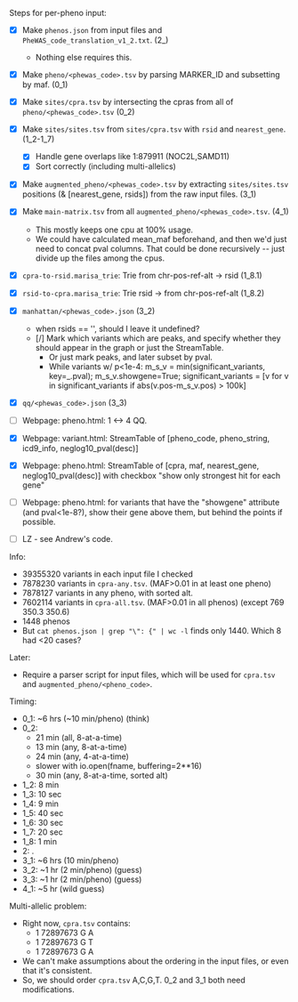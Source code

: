 Steps for per-pheno input:
- [x] Make `phenos.json` from input files and `PheWAS_code_translation_v1_2.txt`. (2_)
    - Nothing else requires this.
- [x] Make `pheno/<phewas_code>.tsv` by parsing MARKER_ID and subsetting by maf. (0_1)
- [x] Make `sites/cpra.tsv` by intersecting the cpras from all of `pheno/<phewas_code>.tsv` (0_2)
- [x] Make `sites/sites.tsv` from `sites/cpra.tsv` with `rsid` and `nearest_gene`. (1_2-1_7)
    - [x] Handle gene overlaps like 1:879911 (NOC2L,SAMD11)
    - [x] Sort correctly (including multi-allelics)
- [x] Make `augmented_pheno/<phewas_code>.tsv` by extracting `sites/sites.tsv` positions (& [nearest_gene, rsids]) from the raw input files. (3_1)
- [x] Make `main-matrix.tsv` from all `augmented_pheno/<phewas_code>.tsv`. (4_1)
    - This mostly keeps one cpu at 100% usage.
    - We could have calculated mean_maf beforehand, and then we'd just need to concat pval columns.  That could be done recursively -- just divide up the files among the cpus.

- [x] `cpra-to-rsid.marisa_trie`: Trie from chr-pos-ref-alt -> rsid (1_8.1)
- [x] `rsid-to-cpra.marisa_trie`: Trie rsid -> from chr-pos-ref-alt (1_8.2)
- [x] `manhattan/<phewas_code>.json` (3_2)
    - when rsids == '', should I leave it undefined?
    - [/] Mark which variants which are peaks, and specify whether they should appear in the graph or just the StreamTable.
        - Or just mark peaks, and later subset by pval.
        - While variants w/ p<1e-4: m_s_v = min(significant_variants, key=_.pval); m_s_v.showgene=True; significant_variants = [v for v in significant_variants if abs(v.pos-m_s_v.pos) > 100k]
- [x] `qq/<phewas_code>.json` (3_3)

- [ ] Webpage: pheno.html: 1 <-> 4 QQ.
- [x] Webpage: variant.html: StreamTable of [pheno_code, pheno_string, icd9_info, neglog10_pval(desc)]
- [x] Webpage: pheno.html: StreamTable of [cpra, maf, nearest_gene, neglog10_pval(desc)] with checkbox "show only strongest hit for each gene"
- [ ] Webpage: pheno.html: for variants that have the "showgene" attribute (and pval<1e-8?), show their gene above them, but behind the points if possible.
- [ ] LZ - see Andrew's code.

Info:
- 39355320 variants in each input file I checked
- 7878230 variants in `cpra-any.tsv`. (MAF>0.01 in at least one pheno)
- 7878127 variants in any pheno, with sorted alt.
- 7602114 variants in `cpra-all.tsv`. (MAF>0.01 in all phenos) (except 769 350.3 350.6)
- 1448 phenos
- But `cat phenos.json | grep "\": {" | wc -l` finds only 1440.  Which 8 had <20 cases?

Later:
- Require a parser script for input files, which will be used for `cpra.tsv` and `augmented_pheno/<pheno_code>`.

Timing:
- 0_1: ~6 hrs (~10 min/pheno) (think)
- 0_2:
    - 21 min (all, 8-at-a-time)
    - 13 min (any, 8-at-a-time)
    - 24 min (any, 4-at-a-time)
    - slower with io.open(fname, buffering=2**16)
    - 30 min (any, 8-at-a-time, sorted alt)
- 1_2: 8 min
- 1_3: 10 sec
- 1_4: 9 min
- 1_5: 40 sec
- 1_6: 30 sec
- 1_7: 20 sec
- 1_8: 1 min
- 2: .
- 3_1: ~6 hrs (10 min/pheno)
- 3_2: ~1 hr (2 min/pheno) (guess)
- 3_3: ~1 hr (2 min/pheno) (guess)
- 4_1: ~5 hr (wild guess)

Multi-allelic problem:
- Right now, `cpra.tsv` contains:
   - 1       72897673        G       A
   - 1       72897673        G       T
   - 1       72897673        G       A
- We can't make assumptions about the ordering in the input files, or even that it's consistent.
- So, we should order `cpra.tsv` A,C,G,T.  0_2 and 3_1 both need modifications.
